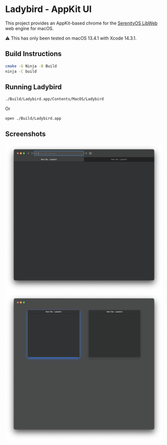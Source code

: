 # Ladybird - AppKit UI

This project provides an AppKit-based chrome for the [SerenityOS LibWeb](https://github.com/SerenityOS/serenity)
web engine for macOS.

⚠️ This has only been tested on macOS 13.4.1 with Xcode 14.3.1.

## Build Instructions

```bash
cmake -G Ninja -B Build
ninja -C build
```

## Running Ladybird

```bash
./Build/Ladybird.app/Contents/MacOS/Ladybird
```

Or

```bash
open ./Build/Ladybird.app
```

## Screenshots

![Screenshot1](Meta/Screenshots/Screenshot1.png)
![Screenshot2](Meta/Screenshots/Screenshot2.png)
